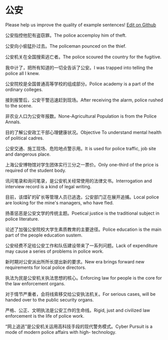 # 公安

Please help us improve the quality of example sentences! [Edit on Github](https://github.com/jiyushe/jiyu-example-sentence-source/blob/main/chinese/gongan.md)

<p><span class="chinese">公安指控他犯有盗窃罪。</span><span class="english">The police accemploy him of theft.</span></p>

<p><span class="chinese">公安向小偷猛扑过去。</span><span class="english">The policeman pounced on the thief.</span></p>

<p><span class="chinese">公安机关在全国搜索逃亡者。</span><span class="english">The police scoured the country for the fugitive.</span></p>

<p><span class="chinese">我中计了，把所有知道的一切全告诉了公安。</span><span class="english">I was trapped into telling the police all I knew.</span></p>

<p><span class="chinese">公安院校是全国普通高等学校的组成部分。</span><span class="english">Police academy is a part of the ordinary colleges.</span></p>

<p><span class="chinese">接到报警后，公安干警迅速赶到现场。</span><span class="english">After receiving the alarm, police rushed to the scene.</span></p>

<p><span class="chinese">非农业人口为公安年报数。</span><span class="english">None-Agricultural Population is from the Police Annals.</span></p>

<p><span class="chinese">目的了解公安政工干部心理健康状况。</span><span class="english">Objective To understand mental health of political cadres.</span></p>

<p><span class="chinese">公安交通、施工现场、危险地点警示用。</span><span class="english">It is used for police traffic, job site and dangerous place.</span></p>

<p><span class="chinese">上海公安博物馆对学生团体实行三分之一票价。</span><span class="english">Only one-third of the price is required of the student body.</span></p>

<p><span class="chinese">讯问笔录和询问笔录，是公安机关经常使用的法律文书。</span><span class="english">Interrogation and interview record is a kind of legal writing.</span></p>

<p><span class="chinese">目前，该煤矿的矿长等管理人员已逃逸，公安部门正在展开追捕。</span><span class="english">Local police are looking for the mine's managers, who have fled.</span></p>

<p><span class="chinese">扬善惩恶是公安文学的传统主题。</span><span class="english">Poetical justice is the traditional subject in police literature.</span></p>

<p><span class="chinese">论述了加强公安院校大学生素质教育的主要途径。</span><span class="english">Police education is the main part of the people education sustem.</span></p>

<p><span class="chinese">公安经费不足给公安工作和队伍建设带来了一系列问题。</span><span class="english">Lack of expenditure may cause a series of problems in police work.</span></p>

<p><span class="chinese">新时期对公安派出所所长提出新的要求。</span><span class="english">New era brings forward new requirements for local police directors.</span></p>

<p><span class="chinese">执法为民是公安机关执法思想的核心。</span><span class="english">Enforcing law for people is the core for the law enforcement organs.</span></p>

<p><span class="chinese">对于情节严重者，会将线索移交给公安执法机关。</span><span class="english">For serious cases, will be handed over to the public security organs.</span></p>

<p><span class="chinese">严格、公正、文明执法是公安工作的生命线。</span><span class="english">Rigid, just and civilized law enforcement is the life of police work.</span></p>

<p><span class="chinese">“网上追逃”是公安机关运用高科技手段的现代警务模式。</span><span class="english">Cyber Pursuit is a mode of modern police affairs with high- technology.</span></p>

